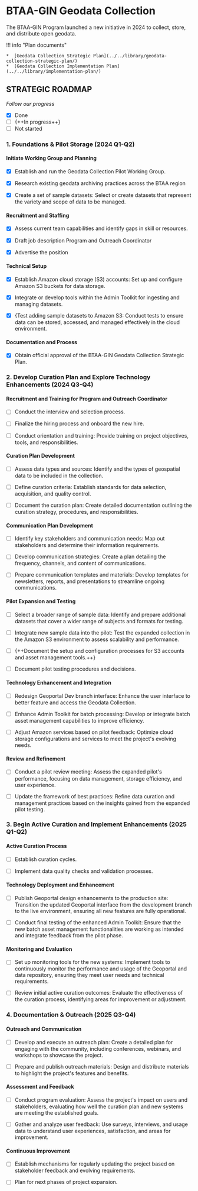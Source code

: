 # BTAA-GIN Geodata Collection

The BTAA-GIN Program launched a new initiative in 2024 to collect, store, and distribute open geodata. 

!!! info "Plan documents"

	*  [Geodata Collection Strategic Plan](../../library/geodata-collection-strategic-plan/)
	*  [Geodata Collection Implementation Plan](../../library/implementation-plan/)
	

## STRATEGIC ROADMAP

*Follow our progress*

- [x] Done
- [ ] {++In progress++}
- [ ] Not started

### 1. Foundations & Pilot Storage (2024 Q1-Q2)

#### Initiate Working Group and Planning

- [x] Establish and run the Geodata Collection Pilot Working Group.

- [x] Research existing geodata archiving practices across the BTAA region

- [x] Create a set of sample datasets: Select or create datasets that represent the variety and scope of data to be managed.

#### Recruitment and Staffing

- [x] Assess current team capabilities and identify gaps in skill or resources.

- [x] Draft job description Program and Outreach Coordinator

- [x] Advertise the position


#### Technical Setup

- [x] Establish Amazon cloud storage (S3) accounts: Set up and configure Amazon S3 buckets for data storage.

- [x] Integrate or develop tools within the Admin Toolkit for ingesting and managing datasets.

- [x] {Test adding sample datasets to Amazon S3: Conduct tests to ensure data can be stored, accessed, and managed effectively in the cloud environment.

#### Documentation and Process

- [x] Obtain official approval of the BTAA-GIN Geodata Collection Strategic Plan.


### 2. Develop Curation Plan and Explore Technology Enhancements (2024 Q3-Q4)

#### Recruitment and Training for Program and Outreach Coordinator

- [ ] Conduct the interview and selection process.

- [ ] Finalize the hiring process and onboard the new hire.

- [ ] Conduct orientation and training: Provide training on project objectives, tools, and responsibilities.

#### Curation Plan Development

- [ ] Assess data types and sources: Identify and the types of geospatial data to be included in the collection.

- [ ] Define curation criteria: Establish standards for data selection, acquisition, and quality control.

- [ ] Document the curation plan: Create detailed documentation outlining the curation strategy, procedures, and responsibilities.

#### Communication Plan Development

- [ ] Identify key stakeholders and communication needs: Map out stakeholders and determine their information requirements.

- [ ] Develop communication strategies: Create a plan detailing the frequency, channels, and content of communications.

- [ ] Prepare communication templates and materials: Develop templates for newsletters, reports, and presentations to streamline ongoing communications.

#### Pilot Expansion and Testing

- [ ] Select a broader range of sample data: Identify and prepare additional datasets that cover a wider range of subjects and formats for testing.

- [ ] Integrate new sample data into the pilot: Test the expanded collection in the Amazon S3 environment to assess scalability and performance.

- [ ] {++Document the setup and configuration processes for S3 accounts and asset management tools.++}

- [ ] Document pilot testing procedures and decisions.

#### Technology Enhancement and Integration

- [ ] Redesign Geoportal Dev branch interface: Enhance the user interface to better feature and access the Geodata Collection.

- [ ] Enhance Admin Toolkit for batch processing: Develop or integrate batch asset management capabilities to improve efficiency.

- [ ] Adjust Amazon services based on pilot feedback: Optimize cloud storage configurations and services to meet the project's evolving needs.

#### Review and Refinement

- [ ] Conduct a pilot review meeting: Assess the expanded pilot's performance, focusing on data management, storage efficiency, and user experience.

- [ ] Update the framework of best practices: Refine data curation and management practices based on the insights gained from the expanded pilot testing.


### 3. Begin Active Curation and Implement Enhancements (2025 Q1-Q2)

#### Active Curation Process

- [ ] Establish curation cycles.

- [ ] Implement data quality checks and validation processes.

#### Technology Deployment and Enhancement

- [ ] Publish Geoportal design enhancements to the production site: Transition the updated Geoportal interface from the development branch to the live environment, ensuring all new features are fully operational.

- [ ] Conduct final testing of the enhanced Admin Toolkit: Ensure that the new batch asset management functionalities are working as intended and integrate feedback from the pilot phase.

#### Monitoring and Evaluation

- [ ] Set up monitoring tools for the new systems: Implement tools to continuously monitor the performance and usage of the Geoportal and data repository, ensuring they meet user needs and technical requirements.

- [ ] Review initial active curation outcomes: Evaluate the effectiveness of the curation process, identifying areas for improvement or adjustment.

### 4. Documentation & Outreach (2025 Q3-Q4)

#### Outreach and Communication

- [ ] Develop and execute an outreach plan: Create a detailed plan for engaging with the community, including conferences, webinars, and workshops to showcase the project.

- [ ] Prepare and publish outreach materials: Design and distribute materials to highlight the project's features and benefits.

#### Assessment and Feedback

- [ ] Conduct program evaluation: Assess the project's impact on users and stakeholders, evaluating how well the curation plan and new systems are meeting the established goals.

- [ ] Gather and analyze user feedback: Use surveys, interviews, and usage data to understand user experiences, satisfaction, and areas for improvement.

#### Continuous Improvement

- [ ] Establish mechanisms for regularly updating the project based on stakeholder feedback and evolving requirements.

- [ ] Plan for next phases of project expansion.